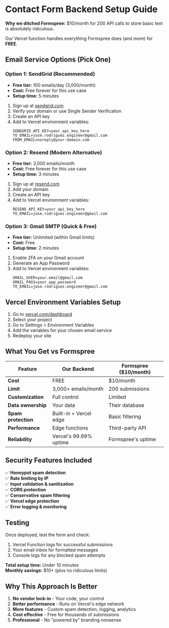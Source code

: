 # Contact Form Backend Setup Guide

**Why we ditched Formspree:** $10/month for 200 API calls to store basic text is absolutely ridiculous.

Our Vercel function handles everything Formspree does (and more) for **FREE**.

## Email Service Options (Pick One)

### Option 1: SendGrid (Recommended)
- **Free tier:** 100 emails/day (3,000/month)
- **Cost:** Free forever for this use case
- **Setup time:** 5 minutes

1. Sign up at [sendgrid.com](https://sendgrid.com)
2. Verify your domain or use Single Sender Verification
3. Create an API key
4. Add to Vercel environment variables:
   ```
   SENDGRID_API_KEY=your_api_key_here
   TO_EMAIL=jose.rodriguez.engineer@gmail.com
   FROM_EMAIL=noreply@your-domain.com
   ```

### Option 2: Resend (Modern Alternative)
- **Free tier:** 3,000 emails/month
- **Cost:** Free forever for this use case
- **Setup time:** 3 minutes

1. Sign up at [resend.com](https://resend.com)
2. Add your domain
3. Create an API key
4. Add to Vercel environment variables:
   ```
   RESEND_API_KEY=your_api_key_here
   TO_EMAIL=jose.rodriguez.engineer@gmail.com
   ```

### Option 3: Gmail SMTP (Quick & Free)
- **Free tier:** Unlimited (within Gmail limits)
- **Cost:** Free
- **Setup time:** 2 minutes

1. Enable 2FA on your Gmail account
2. Generate an App Password
3. Add to Vercel environment variables:
   ```
   GMAIL_USER=your.email@gmail.com
   GMAIL_PASS=your_app_password
   TO_EMAIL=jose.rodriguez.engineer@gmail.com
   ```

## Vercel Environment Variables Setup

1. Go to [vercel.com/dashboard](https://vercel.com/dashboard)
2. Select your project
3. Go to Settings > Environment Variables
4. Add the variables for your chosen email service
5. Redeploy your site

## What You Get vs Formspree

| Feature | Our Backend | Formspree ($10/month) |
|---------|-------------|----------------------|
| **Cost** | FREE | $10/month |
| **Limit** | 3,000+ emails/month | 200 submissions |
| **Customization** | Full control | Limited |
| **Data ownership** | Your data | Their database |
| **Spam protection** | Built-in + Vercel edge | Basic filtering |
| **Performance** | Edge functions | Third-party API |
| **Reliability** | Vercel's 99.99% uptime | Formspree's uptime |

## Security Features Included

✅ **Honeypot spam detection**  
✅ **Rate limiting by IP**  
✅ **Input validation & sanitization**  
✅ **CORS protection**  
✅ **Conservative spam filtering**  
✅ **Vercel edge protection**  
✅ **Error logging & monitoring**

## Testing

Once deployed, test the form and check:
1. Vercel Function logs for successful submissions
2. Your email inbox for formatted messages
3. Console logs for any blocked spam attempts

**Total setup time:** Under 10 minutes  
**Monthly savings:** $10+ (plus no ridiculous limits)

## Why This Approach Is Better

1. **No vendor lock-in** - Your code, your control
2. **Better performance** - Runs on Vercel's edge network
3. **More features** - Custom spam detection, logging, analytics
4. **Cost effective** - Free for thousands of submissions
5. **Professional** - No "powered by" branding nonsense 
